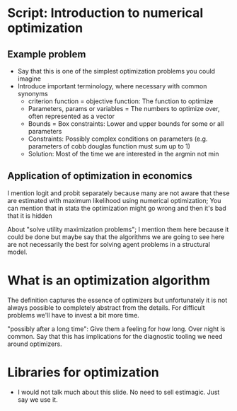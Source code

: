 # Script: Introduction to numerical optimization

## Example problem

- Say that this is one of the simplest optimization problems you could imagine
- Introduce important terminology, where necessary with common synonyms
  - criterion function = objective function: The function to optimize
  - Parameters, params or variables = The numbers to optimize over, often represented as
    a vector
  - Bounds = Box constraints: Lower and upper bounds for some or all parameters
  - Constraints: Possibly complex conditions on parameters (e.g. parameters of cobb
    douglas function must sum up to 1)
  - Solution: Most of the time we are interested in the argmin not min

## Application of optimization in economics

I mention logit and probit separately because many are not aware that these are
estimated with maximum likelihood using numerical optimization; You can mention that in
stata the optimization might go wrong and then it's bad that it is hidden

About "solve utility maximization problems"; I mention them here because it could be
done but maybe say that the algorithms we are going to see here are not necessarily the
best for solving agent problems in a structural model.

# What is an optimization algorithm

The definition captures the essence of optimizers but unfortunately it is not always
possible to completely abstract from the details. For difficult problems we'll have to
invest a bit more time.

"possibly after a long time": Give them a feeling for how long. Over night is common.
Say that this has implications for the diagnostic tooling we need around optimizers.

# Libraries for optimization

- I would not talk much about this slide. No need to sell estimagic. Just say we use it.
